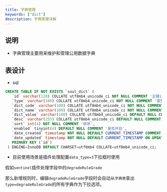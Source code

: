 ```yaml
---
title: 字典管理
keywords: ["dict"]
description: 字典管理详解
---
```


## 说明

* 字典管理主要用来维护和管理公用数据字典

## 表设计

* sql
```sql
CREATE TABLE IF NOT EXISTS `soul_dict` (
   `id` varchar(128) COLLATE utf8mb4_unicode_ci NOT NULL COMMENT '主键id',
   `type` varchar(100) COLLATE utf8mb4_unicode_ci NOT NULL COMMENT '类型',
   `dict_code` varchar(100) COLLATE utf8mb4_unicode_ci NOT NULL COMMENT '字典编码',
   `dict_name` varchar(100) COLLATE utf8mb4_unicode_ci NOT NULL COMMENT '字典名称',
   `dict_value` varchar(100) COLLATE utf8mb4_unicode_ci DEFAULT NULL COMMENT '字典值',
   `desc` varchar(255) COLLATE utf8mb4_unicode_ci DEFAULT NULL COMMENT '字典描述或备注',
   `sort` int(4) NOT NULL COMMENT '排序',
   `enabled` tinyint(4) DEFAULT NULL COMMENT '是否开启',
   `date_created` timestamp NOT NULL DEFAULT CURRENT_TIMESTAMP COMMENT '创建时间',
   `date_updated` timestamp NOT NULL DEFAULT CURRENT_TIMESTAMP ON UPDATE CURRENT_TIMESTAMP COMMENT '更新时间',
   PRIMARY KEY (`id`)
 ) ENGINE=InnoDB DEFAULT CHARSET=utf8mb4 COLLATE=utf8mb4_unicode_ci;
```

* 目前使用场景是插件处理配置`data_type=3`下拉框时使用 

假如`sentinel`插件处理字段中的`degradeRuleGrade`

那么新增规则时，编辑`degradeRuleGrade`字段时会自动从`字典表`查出`type=degradeRuleGrade`的所有字典作为下拉选项。


